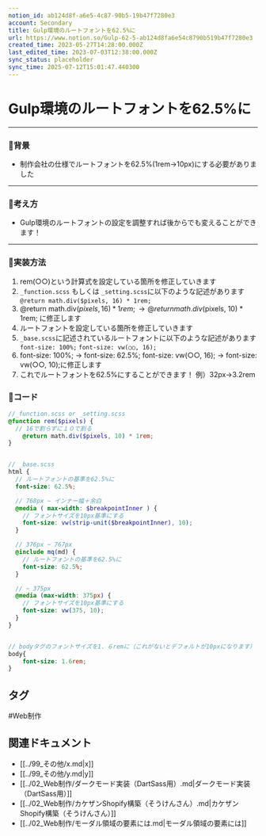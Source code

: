 ```yaml
---
notion_id: ab124d8f-a6e5-4c87-90b5-19b47f7280e3
account: Secondary
title: Gulp環境のルートフォントを62.5%に
url: https://www.notion.so/Gulp-62-5-ab124d8fa6e54c8790b519b47f7280e3
created_time: 2023-05-27T14:28:00.000Z
last_edited_time: 2023-07-03T12:38:00.000Z
sync_status: placeholder
sync_time: 2025-07-12T15:01:47.440300
---
```

# Gulp環境のルートフォントを62.5%に

---
### 🔹背景
- 制作会社の仕様でルートフォントを62.5%(1rem→10px)にする必要がありました
---
### 🔹考え方
- Gulp環境のルートフォントの設定を調整すれば後からでも変えることができます！
---
### 🔹実装方法
1. rem(○○)という計算式を設定している箇所を修正していきます
  1. `_function.scss` もしくは `_setting.scss`に以下のような記述があります
`@return math.div($pixels, 16) * 1rem;`
  1.  @return math.div($pixels, 16) * 1rem; →  @return math.div($pixels, 10) * 1rem;
に修正します
1. ルートフォントを設定している箇所を修正していきます
  1. `_base.scss`に記述されているルートフォントに以下のような記述があります
`font-size: 100%;`
`font-size: vw(○○, 16);`
  1. font-size: 100%; → font-size: 62.5%;
font-size: vw(○○, 16); → font-size: vw(○○, 10);に修正します
1. これでルートフォントを62.5%にすることができます！
例）32px→3.2rem
### 🔹コード
```scss
//_function.scss or _setting.scss
@function rem($pixels) {
  // 16で割らずに１０で割る
    @return math.div($pixels, 10) * 1rem;
}


// _base.scss
html {
  // ルートフォントの基準を62.5%に
  font-size: 62.5%;

  // 768px ~ インナー幅＋余白
  @media ( max-width: $breakpointInner ) {
    // フォントサイズを10px基準にする
    font-size: vw(strip-unit($breakpointInner), 10);
  }

  // 376px ~ 767px
  @include mq(md) {
    // ルートフォントの基準を62.5%に
    font-size: 62.5%;
  }

  // ~ 375px
  @media (max-width: 375px) {
    // フォントサイズを10px基準にする
    font-size: vw(375, 10);
  }
}


// bodyタグのフォントサイズを1．６remに（これがないとデフォルトが10pxになります）
body{
	font-size: 1.6rem;
}
```

## タグ

#Web制作 

## 関連ドキュメント

- [[../99_その他/x.md|x]]
- [[../99_その他/y.md|y]]
- [[../02_Web制作/ダークモード実装（DartSass用）.md|ダークモード実装（DartSass用）]]
- [[../02_Web制作/カケザンShopify構築（そうけんさん）.md|カケザンShopify構築（そうけんさん）]]
- [[../02_Web制作/モーダル領域の要素には.md|モーダル領域の要素には]]
